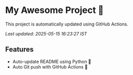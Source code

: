 # My Awesome Project 🚀

This project is automatically updated using GitHub Actions.

_Last updated: 2025-05-15 16:23:27 IST_

## Features
- Auto-update README using Python 🐍
- Auto Git push with GitHub Actions 🤖

